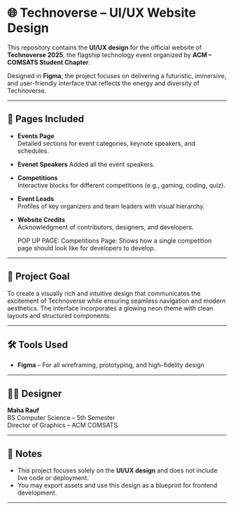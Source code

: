 # 🌐 Technoverse – UI/UX Website Design

This repository contains the **UI/UX design** for the official website of **Technoverse 2025**, the flagship technology event organized by **ACM – COMSATS Student Chapter**.

Designed in **Figma**, the project focuses on delivering a futuristic, immersive, and user-friendly interface that reflects the energy and diversity of Technoverse.

---

## 📁 Pages Included

- **Events Page**  
  Detailed sections for event categories, keynote speakers, and schedules.
- **Evenet Speakers**
  Added all the event speakers.  
- **Competitions**  
  Interactive blocks for different competitions (e.g., gaming, coding, quiz).
- **Event Leads**  
  Profiles of key organizers and team leaders with visual hierarchy.
- **Website Credits**  
  Acknowledgment of contributors, designers, and developers.

  POP UP PAGE:
  Competitions Page:
  Shows how a single competition page should look like for developers to develop.

---

## 🎯 Project Goal

To create a visually rich and intuitive design that communicates the excitement of Technoverse while ensuring seamless navigation and modern aesthetics. The interface incorporates a glowing neon theme with clean layouts and structured components.

---

## 🛠 Tools Used

- **Figma** – For all wireframing, prototyping, and high-fidelity design

---

## 👩‍🎨 Designer

**Maha Rauf**  
BS Computer Science – 5th Semester  
Director of Graphics – ACM COMSATS

---

## 📌 Notes

- This project focuses solely on the **UI/UX design** and does not include live code or deployment.
- You may export assets and use this design as a blueprint for frontend development.

---

